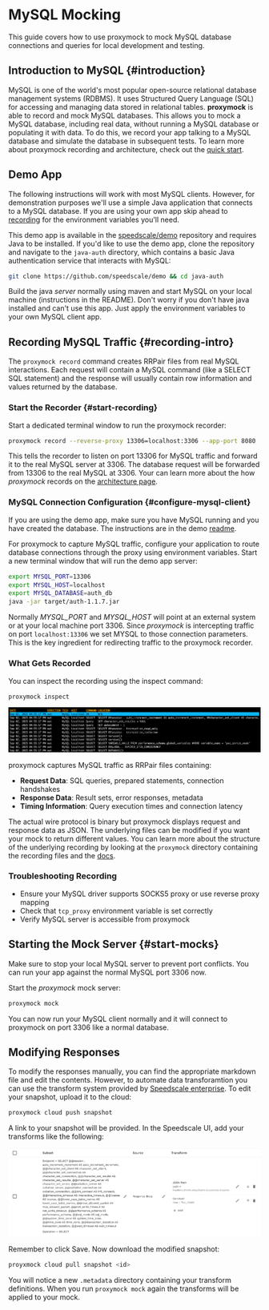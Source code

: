 # MySQL Mocking

This guide covers how to use proxymock to mock MySQL database connections and queries for local development and testing.

## Introduction to MySQL {#introduction}

MySQL is one of the world's most popular open-source relational database management systems (RDBMS). It uses Structured Query Language (SQL) for accessing and managing data stored in relational tables. **proxymock** is able to record and mock MySQL databases. This allows you to mock a MySQL database, including real data, without running a MySQL database or populating it with data. To do this, we record your app talking to a MySQL database and simulate the database in subsequent tests. To learn more about proxymock recording and architecture, check out the [quick start](../getting-started/quickstart/index.md).

## Demo App

The following instructions will work with most MySQL clients. However, for demonstration purposes we'll use a simple Java application that connects to a MySQL database. If you are using your own app skip ahead to [recording](#configure-mysql-client) for the environment variables you'll need.

This demo app is available in the [speedscale/demo](https://github.com/speedscale/demo) repository and requires Java to be installed. If you'd like to use the demo app, clone the repository and navigate to the `java-auth` directory, which contains a basic Java authentication service that interacts with MySQL:

```bash
git clone https://github.com/speedscale/demo && cd java-auth
```

Build the java *server* normally using maven and start MySQL on your local machine (instructions in the README). Don't worry if you don't have java installed and can't use this app. Just apply the environment variables to your own MySQL client app.

## Recording MySQL Traffic {#recording-intro}

The `proxymock record` command creates RRPair files from real MySQL interactions. Each request will contain a MySQL command (like a SELECT SQL statement) and the response will usually contain row information and values returned by the database.

### Start the Recorder {#start-recording}

Start a dedicated terminal window to run the proxymock recorder:

```bash
proxymock record --reverse-proxy 13306=localhost:3306 --app-port 8080
```

This tells the recorder to listen on port 13306 for MySQL traffic and forward it to the real MySQL server at 3306. The database request will be forwarded from 13306 to the real MySQL at 3306. Your can learn more about the how *proxymock* records on the [architecture page](../how-it-works/architecture.md).

### MySQL Connection Configuration {#configure-mysql-client}

If you are using the demo app, make sure you have MySQL running and you have created the database. The instructions are in the demo [readme](https://github.com/speedscale/demo/tree/master/java-auth).

For proxymock to capture MySQL traffic, configure your application to route database connections through the proxy using environment variables. Start a new terminal window that will run the demo app server:

```bash
export MYSQL_PORT=13306
export MYSQL_HOST=localhost
export MYSQL_DATABASE=auth_db
java -jar target/auth-1.1.7.jar
```

Normally *MYSQL_PORT* and *MYSQL_HOST* will point at an external system or at your local machine port 3306. Since *proxymock* is intercepting traffic on port `localhost:13306` we set MYSQL to those connection parameters. This is the key ingredient for redirecting traffic to the proxymock recorder.

### What Gets Recorded

You can inspect the recording using the inspect command:

```bash
proxymock inspect
```

![example RRPairs](./mysql/mysql-rrpairs-list.png)

proxymock captures MySQL traffic as RRPair files containing:

- **Request Data**: SQL queries, prepared statements, connection handshakes
- **Response Data**: Result sets, error responses, metadata
- **Timing Information**: Query execution times and connection latency

The actual wire protocol is binary but proxymock displays request and response data as JSON. The underlying files can be modified if you want your mock to return different values. You can learn more about the structure of the underlying recording by looking at the `proxymock` directory containing the recording files and the [docs](../how-it-works/rrpair-format.md).

### Troubleshooting Recording

- Ensure your MySQL driver supports SOCKS5 proxy or use reverse proxy mapping
- Check that `tcp_proxy` environment variable is set correctly
- Verify MySQL server is accessible from proxymock

## Starting the Mock Server {#start-mocks}

Make sure to stop your local MySQL server to prevent port conflicts. You can run your app against the normal MySQL port 3306 now.

Start the *proxymock* mock server:

```bash
proxymock mock
```

You can now run your MySQL client normally and it will connect to proxymock on port 3306 like a normal database.

## Modifying Responses

To modify the responses manually, you can find the appropriate markdown file and edit the contents. However, to automate data transforamtion you can use the transform system provided by [Speedscale enterprise](https://app.speedscale.com). To edit your snapshot, upload it to the cloud:

```sh
proxymock cloud push snapshot
```

A link to your snapshot will be provided. In the Speedscale UI, add your transforms like the following:

![transforms](./mysql/mysql-transforms.png)

Remember to click Save. Now download the modified snapshot:

```sh
proyxmock cloud pull snapshot <id>
```

You will notice a new `.metadata` directory containing your transform definitions. When you run `proxymock mock` again the transforms will be applied to your mock.